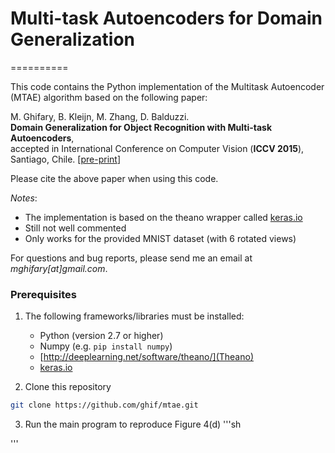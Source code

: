 # Multi-task Autoencoders for Domain Generalization
==========

This code contains the Python implementation of the Multitask Autoencoder (MTAE) algorithm based on the following paper:

M. Ghifary, B. Kleijn, M. Zhang, D. Balduzzi.<br/>
**Domain Generalization for Object Recognition with Multi-task Autoencoders**,<br/>
accepted in International Conference on Computer Vision (**ICCV 2015**), Santiago, Chile.
[[pre-print](http://arxiv.org/abs/1508.07680)]

Please cite the above paper when using this code.

_Notes_:
- The implementation is based on the theano wrapper called [keras.io](keras.io)
- Still not well commented
- Only works for the provided MNIST dataset (with 6 rotated views)

For questions and bug reports, please send me an email at _mghifary[at]gmail.com_.

### Prerequisites
1. The following frameworks/libraries must be installed:
	- Python (version 2.7 or higher)
	- Numpy (e.g. `pip install numpy`)
	- [http://deeplearning.net/software/theano/](Theano)
	- [keras.io](Keras)

2. Clone this repository
```sh
git clone https://github.com/ghif/mtae.git
```

3. Run the main program to reproduce Figure 4(d)
'''sh

'''